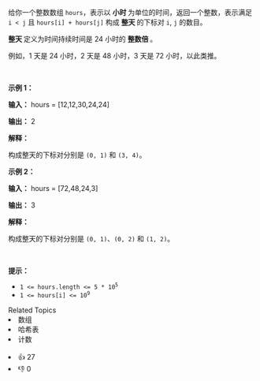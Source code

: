 <p>给你一个整数数组 <code>hours</code>，表示以 <strong>小时 </strong>为单位的时间，返回一个整数，表示满足 <code>i &lt; j</code> 且 <code>hours[i] + hours[j]</code> 构成 <strong>整天 </strong>的下标对&nbsp;<code>i</code>, <code>j</code> 的数目。</p>

<p><strong>整天 </strong>定义为时间持续时间是 24 小时的 <strong>整数倍 </strong>。</p>

<p>例如，1 天是 24 小时，2 天是 48 小时，3 天是 72 小时，以此类推。</p>

<p>&nbsp;</p>

<p><strong class="example">示例 1：</strong></p>

<div class="example-block"> 
 <p><strong>输入：</strong> <span class="example-io">hours = [12,12,30,24,24]</span></p> 
</div>

<p><strong>输出：</strong> <span class="example-io">2</span></p>

<p><strong>解释：</strong></p>

<p>构成整天的下标对分别是 <code>(0, 1)</code> 和 <code>(3, 4)</code>。</p>

<p><strong class="example">示例 2：</strong></p>

<div class="example-block"> 
 <p><strong>输入：</strong> <span class="example-io">hours = [72,48,24,3]</span></p> 
</div>

<p><strong>输出：</strong> <span class="example-io">3</span></p>

<p><strong>解释：</strong></p>

<p>构成整天的下标对分别是 <code>(0, 1)</code>、<code>(0, 2)</code> 和 <code>(1, 2)</code>。</p>

<p>&nbsp;</p>

<p><strong>提示：</strong></p>

<ul> 
 <li><code>1 &lt;= hours.length &lt;= 5 * 10<sup>5</sup></code></li> 
 <li><code>1 &lt;= hours[i] &lt;= 10<sup>9</sup></code></li> 
</ul>

<div><div>Related Topics</div><div><li>数组</li><li>哈希表</li><li>计数</li></div></div><br><div><li>👍 27</li><li>👎 0</li></div>
